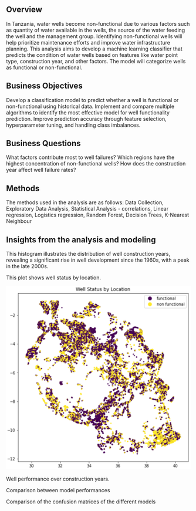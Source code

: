 ## Overview
In Tanzania, water wells become non-functional due to various factors such as quantity of water available in the wells, the source of the water feeding the well and the management group.
Identifying non-functional wells will help prioritize maintenance efforts and improve water infrastructure planning. 
This analysis aims to develop a machine learning classifier that predicts the condition of water wells based on features like water point type, construction year, and other factors. 
The model will categorize wells as functional or non-functional.
## Business Objectives
Develop a classification model to predict whether a well is functional or non-functional using historical data.
Implement and compare multiple algorithms to identify the most effective model for well functionality prediction.
Improve prediction accuracy through feature selection, hyperparameter tuning, and handling class imbalances.
## Business Questions
What factors contribute most to well failures?
Which regions have the highest concentration of non-functional wells?
How does the construction year affect well failure rates?
## Methods 
The methods used in the analysis are as follows:
Data Collection, Exploratory Data Analysis, Statistical Analysis - correlations, Linear regression, Logistics regression, Random Forest, Decision Trees, K-Nearest Neighbour
## Insights from the analysis and modeling
This histogram illustrates the distribution of well construction years, revealing a significant rise in well development since the 1960s, with a peak in the late 2000s.


This plot shows well status by location.

![image](https://github.com/Kurgat-Bee/PHASE-03-PROJECT/blob/84fbfd97ae32f7e0f51d10e4c239279f4abb9a56/images/Well%20status%20by%20location.png)

Well performance over construction years.

Comparison between model performances

Comparison of the confusion matrices of the different models

